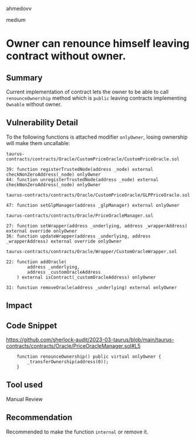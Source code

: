 ahmedovv

medium

# Owner can renounce himself leaving contract without owner.

## Summary
Current implementation of contract lets the owner to be able to call ```renounceOwnership``` method which is ```public``` leaving contracts implementing ```Ownable``` without owner.

## Vulnerability Detail

To the following functions is attached modifier ```onlyOwner```, losing ownership will make them uncallable:

```solidity
taurus-contracts/contracts/Oracle/CustomPriceOracle/CustomPriceOracle.sol

39: function registerTrustedNode(address _node) external checkNonZeroAddress(_node) onlyOwner
44: function unregisterTrustedNode(address _node) external checkNonZeroAddress(_node) onlyOwner

taurus-contracts/contracts/Oracle/CustomPriceOracle/GLPPriceOracle.sol

47: function setGlpManager(address _glpManager) external onlyOwner

taurus-contracts/contracts/Oracle/PriceOracleManager.sol

27: function setWrapper(address _underlying, address _wrapperAddress) external override onlyOwner
36: function updateWrapper(address _underlying, address _wrapperAddress) external override onlyOwner

taurus-contracts/contracts/Oracle/Wrapper/CustomOracleWrapper.sol

22: function addOracle(
        address _underlying,
        address _customOracleAddress
    ) external isContract(_customOracleAddress) onlyOwner

31: function removeOracle(address _underlying) external onlyOwner
```

## Impact

## Code Snippet

https://github.com/sherlock-audit/2023-03-taurus/blob/main/taurus-contracts/contracts/Oracle/PriceOracleManager.sol#L5

```solidity
    function renounceOwnership() public virtual onlyOwner {
        _transferOwnership(address(0));
    }
```

## Tool used

Manual Review

## Recommendation

Recommended to make the function ```internal``` or remove it.